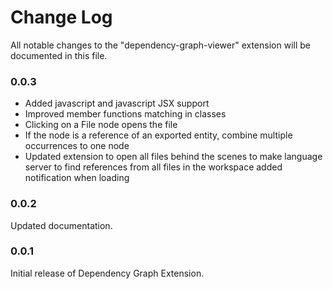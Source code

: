 # Change Log

All notable changes to the "dependency-graph-viewer" extension will be documented in this file.

### 0.0.3

- Added javascript and javascript JSX support
- Improved member functions matching in classes
- Clicking on a File node opens the file
- If the node is a reference of an exported entity, combine multiple occurrences to one node
- Updated extension to open all files behind the scenes to make language server to find references from all files in the workspace
added notification when loading

### 0.0.2

Updated documentation.

### 0.0.1

Initial release of Dependency Graph Extension.
